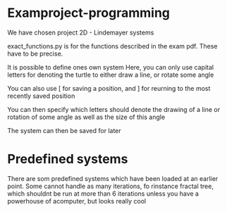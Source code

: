 # Examproject-programming

We have chosen project 2D - Lindemayer systems

exact_functions.py is for the functions described in the exam pdf. These have to be precise.

It is possible to define ones own system
Here, you can only use capital letters for denoting the turtle to either draw a line, or rotate some angle

You can also use [ for saving a position, and ] for reurning to the most recently saved position

You can then specify which letters should denote the drawing of a line or rotation of some angle as well as the size of this angle

The system can then be saved for later

# Predefined systems

There are som predefined systems which have been loaded at an earlier point.
Some cannot handle as many iterations, fo rinstance fractal tree, which shouldnt be run at more than 6 iterations unless you have a powerhouse of acomputer, but looks really cool